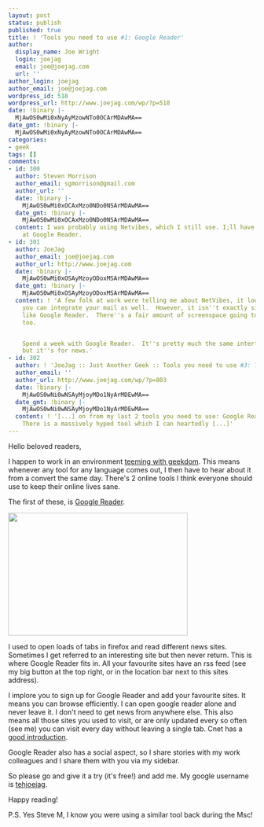```yaml
---
layout: post
status: publish
published: true
title: ! 'Tools you need to use #1: Google Reader'
author:
  display_name: Joe Wright
  login: joejag
  email: joe@joejag.com
  url: ''
author_login: joejag
author_email: joe@joejag.com
wordpress_id: 518
wordpress_url: http://www.joejag.com/wp/?p=518
date: !binary |-
  MjAwOS0wMi0xNyAyMzowNTo0OCArMDAwMA==
date_gmt: !binary |-
  MjAwOS0wMi0xNyAyMzowNTo0OCArMDAwMA==
categories:
- geek
tags: []
comments:
- id: 300
  author: Steven Morrison
  author_email: sgmorrison@gmail.com
  author_url: ''
  date: !binary |-
    MjAwOS0wMi0xOCAxMzo0NDo0NSArMDAwMA==
  date_gmt: !binary |-
    MjAwOS0wMi0xOCAxMzo0NDo0NSArMDAwMA==
  content: I was probably using Netvibes, which I still use. I;ll have to take a look
    at Google Reader.
- id: 301
  author: JoeJag
  author_email: joe@joejag.com
  author_url: http://www.joejag.com
  date: !binary |-
    MjAwOS0wMi0xOSAyMzoyODoxMSArMDAwMA==
  date_gmt: !binary |-
    MjAwOS0wMi0xOSAyMzoyODoxMSArMDAwMA==
  content: ! 'A few folk at work were telling me about NetVibes, it looks good how
    you can integrate your mail as well.  However, it isn''t exactly single purpose
    like Google Reader.  There''s a fair amount of screenspace going to decorations
    too.


    Spend a week with Google Reader.  It''s pretty much the same interface as GMail,
    but it''s for news.'
- id: 302
  author: ! 'JoeJag :: Just Another Geek :: Tools you need to use #3: Twitter'
  author_email: ''
  author_url: http://www.joejag.com/wp/?p=803
  date: !binary |-
    MjAwOS0wNi0wNSAyMjoyMDo1NyArMDEwMA==
  date_gmt: !binary |-
    MjAwOS0wNi0wNSAyMjoyMDo1NyArMDEwMA==
  content: ! '[...] on from my last 2 tools you need to use: Google Reader and Delicious.
    There is a massively hyped tool which I can heartedly [...]'
---
```

<p>Hello beloved readers,</p>
<p>I happen to work in an environment <a href="http://www.jpmorganglasgow.com/">teeming with geekdom</a>.  This means whenever any tool for any language comes out, I then have to hear about it from a convert the same day.  There's 2 online tools I think everyone should use to keep their online lives sane.</p>
<p>The first of these, is <a href="http://www.google.com/reader">Google Reader</a>.</p>
<p >
<a class="SingleFancy" title="Google Reader Screenshot" href="http://www.joejag.com/i/posts/googlereader.jpg"><img width="365" height="250" src="{{ site.url }}/images/2009/googlereader.jpg" class="text-align: center;" /></a><br />
</p></p>
<p>I used to open loads of tabs in firefox and read different news sites.  Sometimes I get referred to an interesting site but then never return.  This is where Google Reader fits in.  All your favourite sites have an rss feed (see my big button at the top right, or in the location bar next to this sites address).  </p>
<p>I implore you to sign up for Google Reader and add your favourite sites.  It means you can browse efficiently.  I can open google reader alone and never leave it.  I don't need to get news from anywhere else.  This also means all those sites you used to visit, or are only updated every so often (see me) you can visit every day without leaving a single tab.  Cnet has a <a href="http://news.cnet.com/8301-17939_109-9745368-2.html?tag=nwb.sidebar">good introduction</a>.</p>
<p>Google Reader also has a social aspect, so I share stories with my work colleagues and I share them with you via my sidebar.</p>
<p>So please go and give it a try (it's free!) and add me.  My google username is <a href="http://www.google.com/reader/shared/14137853416402433237">tehjoejag</a>.</p>
<p>Happy reading!</p>
<p>P.S. Yes Steve M, I know you were using a similar tool back during the Msc!</p>
